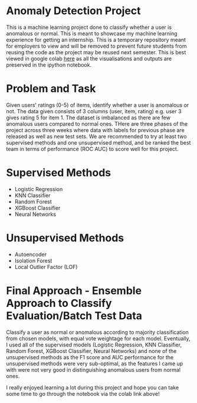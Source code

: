 # Anomaly Detection Project
This is a machine learning project done to classify whether a user is anomalous or normal. This is meant to showcase my machine learning experience for getting an internship. This is a temporary repository meant for employers to view and will be removed to prevent future students from reusing the code as the project may be reused next semester.
This is best viewed in google colab <a href="https://drive.google.com/drive/folders/19JOW3OeHC3QpidOxh4jC5u7v5HfRcl_L?usp=sharing" target="_blank">here</a> as all the visualisations and outputs are preserved in the ipython notebook.

# Problem and Task
Given users' ratings (0-5) of items, identify whether a user is anomalous or not. The data given consists of 3 columns (user, item, rating) e.g. user 3 gives rating 5 for item 1.
The dataset is imbalanced as there are few anomalous users compared to normal ones. THere are three phases of the project across three weeks where data with labels for previous phase are released as well as new test sets. We are recommended to try at least two supervised methods and one unsupervised method, and be ranked the best team in terms of performance (ROC AUC) to score well for this project.

# Supervised Methods
- Logistic Regression
- KNN Classifier
- Random Forest
- XGBoost Classifier
- Neural Networks

# Unsupervised Methods
- Autoencoder
- Isolation Forest
- Local Outlier Factor (LOF)

# Final Approach - Ensemble Approach to Classify Evaluation/Batch Test Data
Classify a user as normal or anomalous according to majority classification from chosen models, with equal vote weightage for each model.
Eventually, I used all of the supervised models (Logistic Regression, KNN Classifier, Random Forest, XGBoost Classifier, Neural Networks) and none of the unsupervised methods as the F1 score and AUC performance for the unsupervised methods were very sub-optimal, as the features I came up with were not very good in distinguishing anomalous users from normal ones.

I really enjoyed learning a lot during this project and hope you can take some time to go through the notebook via the colab link above!

